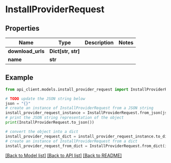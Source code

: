 # InstallProviderRequest


## Properties

Name | Type | Description | Notes
------------ | ------------- | ------------- | -------------
**download_urls** | **Dict[str, str]** |  | 
**name** | **str** |  | 

## Example

```python
from api_client.models.install_provider_request import InstallProviderRequest

# TODO update the JSON string below
json = "{}"
# create an instance of InstallProviderRequest from a JSON string
install_provider_request_instance = InstallProviderRequest.from_json(json)
# print the JSON string representation of the object
print(InstallProviderRequest.to_json())

# convert the object into a dict
install_provider_request_dict = install_provider_request_instance.to_dict()
# create an instance of InstallProviderRequest from a dict
install_provider_request_from_dict = InstallProviderRequest.from_dict(install_provider_request_dict)
```
[[Back to Model list]](../README.md#documentation-for-models) [[Back to API list]](../README.md#documentation-for-api-endpoints) [[Back to README]](../README.md)


